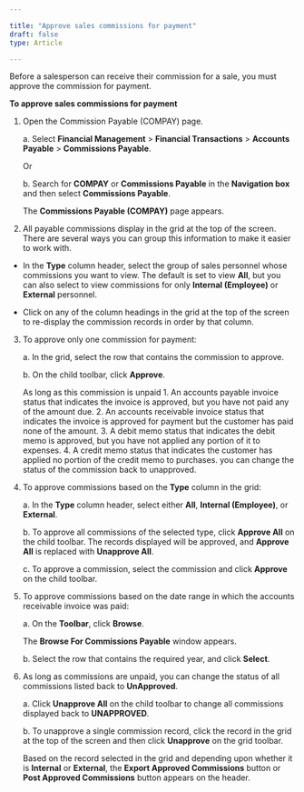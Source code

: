 ```yaml
---

title: "Approve sales commissions for payment"
draft: false
type: Article

---
```


Before a salesperson can receive their commission for a sale, you must approve the commission for payment.

**To approve sales commissions for payment**

1. Open the Commission Payable (COMPAY) page.

    a. Select **Financial Management** > **Financial Transactions** > **Accounts Payable** > **Commissions Payable**.

    Or

    b. Search for **COMPAY** or **Commissions Payable** in the **Navigation box** and then select **Commissions Payable**.

    The **Commissions Payable (COMPAY)** page appears.

2. All payable commissions display in the grid at the top of the screen. There are several ways you can group this information to make it easier to work with.

- In the **Type** column header, select the group of sales personnel whose commissions you want to view. The default is set to view **All**, but you can also select to view commissions for only **Internal (Employee)** or **External** personnel.

- Click on any of the column headings in the grid at the top of the screen to re-display the commission records in order by that column.

3. To approve only one commission for payment:

    a. In the grid, select the row that contains the commission to approve.

    b. On the child toolbar, click **Approve**.

    As long as this commission is unpaid 1. An accounts payable invoice status that indicates the invoice is approved, but you have not paid any of the amount due. 2. An accounts receivable invoice status that indicates the invoice is approved for payment but the customer has paid none of the amount. 3. A debit memo status that indicates the debit memo is approved, but you have not applied any portion of it to expenses. 4. A credit memo status that indicates the customer has applied no portion of the credit memo to purchases. you can change the status of the commission back to unapproved.

4. To approve commissions based on the **Type** column in the grid:

    a. In the **Type** column header, select either **All**, **Internal (Employee)**, or **External**.

    b. To approve all commissions of the selected type, click **Approve All** on the child toolbar. The records displayed will be approved, and **Approve All** is replaced with **Unapprove All**.

    c. To approve a commission, select the commission and click **Approve** on the child toolbar.

5. To approve commissions based on the date range in which the accounts receivable invoice was paid:

    a. On the **Toolbar**, click **Browse**.

    The **Browse For Commissions Payable** window appears.

    b. Select the row that contains the required year, and click **Select**.

6. As long as commissions are unpaid, you can change the status of all commissions listed back to **UnApproved**.

    a. Click **Unapprove All** on the child toolbar to change all commissions displayed back to **UNAPPROVED**.

    b. To unapprove a single commission record, click the record in the grid at the top of the screen and then click **Unapprove** on the grid toolbar.

    Based on the record selected in the grid and depending upon whether it is **Internal** or **External**, the **Export Approved Commissions** button or **Post Approved Commissions** button appears on the header.

​